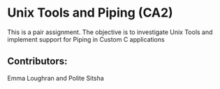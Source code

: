 # Unix Tools and Piping (CA2) 

This is a pair assignment. 
The objective is to investigate Unix Tools and implement support for Piping in Custom C applications 

## Contributors:
Emma Loughran and Polite Sitsha
